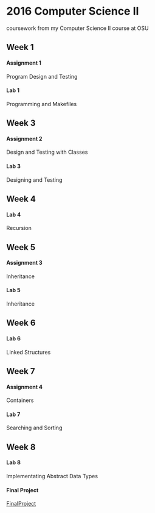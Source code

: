 # 2016 Computer Science II
coursework from my Computer Science II course at OSU
## Week 1
#### Assignment 1
Program Design and Testing
#### Lab 1
Programming and Makefiles
## Week 3
#### Assignment 2
Design and Testing with Classes
#### Lab 3
Designing and Testing
## Week 4
#### Lab 4
Recursion
## Week 5
#### Assignment 3
Inheritance
#### Lab 5
Inheritance
## Week 6
#### Lab 6
Linked Structures
## Week 7
#### Assignment 4
Containers
#### Lab 7
Searching and Sorting
## Week 8
#### Lab 8
Implementating Abstract Data Types
#### Final Project
[FinalProject](https://github.com/TuckerDane/2016_OSU_ComputerScienceII_FinalProject)
